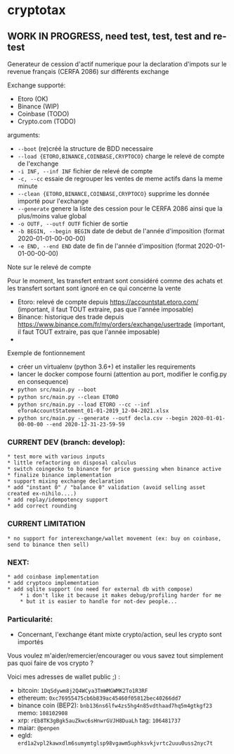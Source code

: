# cryptotax

## WORK IN PROGRESS, need test, test, test and re-test

Generateur de cession d'actif numerique pour la declaration d'impots sur le revenue français (CERFA 2086) sur différents exchange

Exchange supporté:
* Etoro (OK)
* Binance (WIP)
* Coinbase (TODO)
* Crypto.com (TODO)

arguments:
* `--boot`                (re)créé la structure de BDD necessaire
* `--load {ETORO,BINANCE,COINBASE,CRYPTOCO}` charge le relevé de compte de l'exchange
* `-i INF, --inf INF`     fichier de relevé de compte
* `-c, --cc`              essaie de regrouper les ventes de meme actifs dans la meme minute
* `--clean {ETORO,BINANCE,COINBASE,CRYPTOCO}` supprime les donnée importé pour l'exchange
* `--generate` genere la liste des cession pour le CERFA 2086 ainsi que la plus/moins value global
* `-o OUTF, --outf OUTF`  fichier de sortie
* `-b BEGIN, --begin BEGIN` date de debut de l'année d'imposition (format 2020-01-01-00-00-00)
* `-e END, --end END`  date de fin de l'année d'imposition (format 2020-01-01-00-00-00)

Note sur le relevé de compte

Pour le moment, les transfert entrant sont considéré comme des achats et les transfert sortant sont ignoré en ce qui concerne la vente

* Etoro: relevé de compte depuis https://accountstat.etoro.com/ (important, il faut TOUT extraire, pas que l'année imposable)
* Binance: historique des trade depuis https://www.binance.com/fr/my/orders/exchange/usertrade (important, il faut TOUT extraire, pas que l'année imposable)
*


Exemple de fontionnement
* créer un virtualenv (python 3.6+) et installer les requirements
* lancer le docker compose fourni (attention au port, modifier le config.py en consequence)
* `python src/main.py --boot`
* `python src/main.py --clean ETORO`
* `python src/main.py --load ETORO --cc --inf eToroAccountStatement_01-01-2019_12-04-2021.xlsx`
* `python src/main.py --generate --outf decla.csv --begin 2020-01-01-00-00-00 --end 2020-12-31-23-59-59`


### CURRENT DEV (branch: develop):

    * test more with various inputs
    * little refactoring on disposal calculus
    * switch coingecko to binance for price guessing when binance active
    * finalize binance implementation
    * support mixing exchange declaration
    * add "instant 0" / "balance 0" validation (avoid selling asset created ex-nihilo....)
    * add replay/idempotency support
    * add correct rounding

### CURRENT LIMITATION

    * no support for interexchange/wallet movement (ex: buy on coinbase, send to binance then sell)  

### NEXT: 

    * add coinbase implementation
    * add cryptoco implementation
    * add sqlite support (no need for external db with compose)
        * i don't like it because it makes debug/profiling harder for me
        * but it is easier to handle for not-dev people...


### Particularité:
* Concernant, l'exchange étant mixte crypto/action, seul les crypto sont importés  

Vous voulez m'aider/remercier/encourager ou vous savez tout simplement pas quoi faire de vos crypto ?

Voici mes adresses de wallet public ;) :

* bitcoin: `1DqSdywm8j2Q4WCya3TmWMGWMK2To1R3RF`
* ethereum: `0xc76955475cb6b839ac45460f05812bec40266dd7`
* binance coin (BEP2): `bnb136ns6lfw4zs5hg4n85vdthaad7hq5m4gtkgf23` memo: `108102908`
* xrp: `rEb8TK3gBgk5auZkwc6sHnwrGVJH8DuaLh` tag: `106481737`
* maiar: `@penpen`
* egld: `erd1a2vpl2kawxdlm6sumymtglsp98vgawm5uphksvkjvrtc2uuu0uss2nyc7t`

